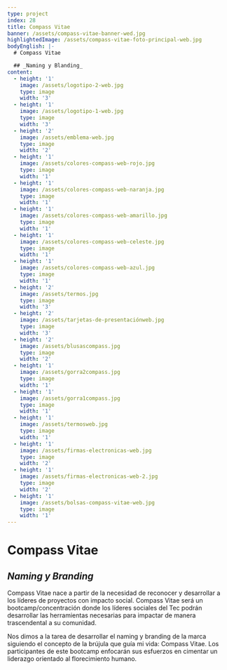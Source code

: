 ```yaml
---
type: project
index: 28
title: Compass Vitae
banner: /assets/compass-vitae-banner-wed.jpg
highlightedImage: /assets/compass-vitae-foto-principal-web.jpg
bodyEnglish: |-
  # Compass Vitae

  ## _Naming y Blanding_
content:
  - height: '1'
    image: /assets/logotipo-2-web.jpg
    type: image
    width: '3'
  - height: '1'
    image: /assets/logotipo-1-web.jpg
    type: image
    width: '3'
  - height: '2'
    image: /assets/emblema-web.jpg
    type: image
    width: '2'
  - height: '1'
    image: /assets/colores-compass-web-rojo.jpg
    type: image
    width: '1'
  - height: '1'
    image: /assets/colores-compass-web-naranja.jpg
    type: image
    width: '1'
  - height: '1'
    image: /assets/colores-compass-web-amarillo.jpg
    type: image
    width: '1'
  - height: '1'
    image: /assets/colores-compass-web-celeste.jpg
    type: image
    width: '1'
  - height: '1'
    image: /assets/colores-compass-web-azul.jpg
    type: image
    width: '1'
  - height: '2'
    image: /assets/termos.jpg
    type: image
    width: '3'
  - height: '2'
    image: /assets/tarjetas-de-presentaciónweb.jpg
    type: image
    width: '3'
  - height: '2'
    image: /assets/blusascompass.jpg
    type: image
    width: '2'
  - height: '1'
    image: /assets/gorra2compass.jpg
    type: image
    width: '1'
  - height: '1'
    image: /assets/gorra1compass.jpg
    type: image
    width: '1'
  - height: '1'
    image: /assets/termosweb.jpg
    type: image
    width: '1'
  - height: '1'
    image: /assets/firmas-electronicas-web.jpg
    type: image
    width: '2'
  - height: '1'
    image: /assets/firmas-electronicas-web-2.jpg
    type: image
    width: '2'
  - height: '1'
    image: /assets/bolsas-compass-vitae-web.jpg
    type: image
    width: '1'
---
```

# Compass Vitae

## _**Naming y Branding**_

Compass Vitae nace a partir de la necesidad de reconocer y desarrollar a los líderes de proyectos con impacto social. Compass Vitae será un bootcamp/concentración donde los líderes sociales del Tec podrán desarrollar las herramientas necesarias para impactar de manera trascendental a su comunidad. 

Nos dimos a la tarea de desarrollar el naming y branding de la marca siguiendo el concepto de la brújula que guía mi vida: Compass Vitae. Los participantes de este bootcamp enfocarán sus esfuerzos en cimentar un liderazgo orientado al florecimiento humano.
